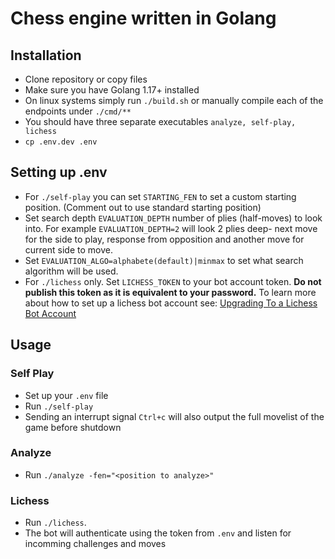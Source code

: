 # Chess engine written in Golang
## Installation
* Clone repository or copy files
* Make sure you have Golang 1.17+ installed
* On linux systems simply run `./build.sh` or manually compile each of the endpoints under `./cmd/**`
* You should have three separate executables `analyze, self-play, lichess`
* `cp .env.dev .env`

## Setting up .env
* For `./self-play` you can set `STARTING_FEN` to set a custom starting position. (Comment out to use standard starting position)
* Set search depth `EVALUATION_DEPTH` number of plies (half-moves) to look into. For example `EVALUATION_DEPTH=2` will look 2 plies deep- next move for the side to play, response from opposition and another move for current side to move.
* Set `EVALUATION_ALGO=alphabete(default)|minmax` to set what search algorithm will be used.
* For `./lichess` only. Set `LICHESS_TOKEN` to your bot account token. **Do not publish this token as it is equivalent to your password.** To learn more about how to set up a lichess bot account see: [Upgrading To a Lichess Bot Account](https://lichess.org/api#operation/botAccountUpgrade)


## Usage
### Self Play
* Set up your `.env` file
* Run `./self-play`
* Sending an interrupt signal `Ctrl+c` will also output the full movelist of the game before shutdown
### Analyze
* Run `./analyze -fen="<position to analyze>"`
### Lichess
* Run `./lichess`.
* The bot will authenticate using the token from `.env` and listen for incomming challenges and moves